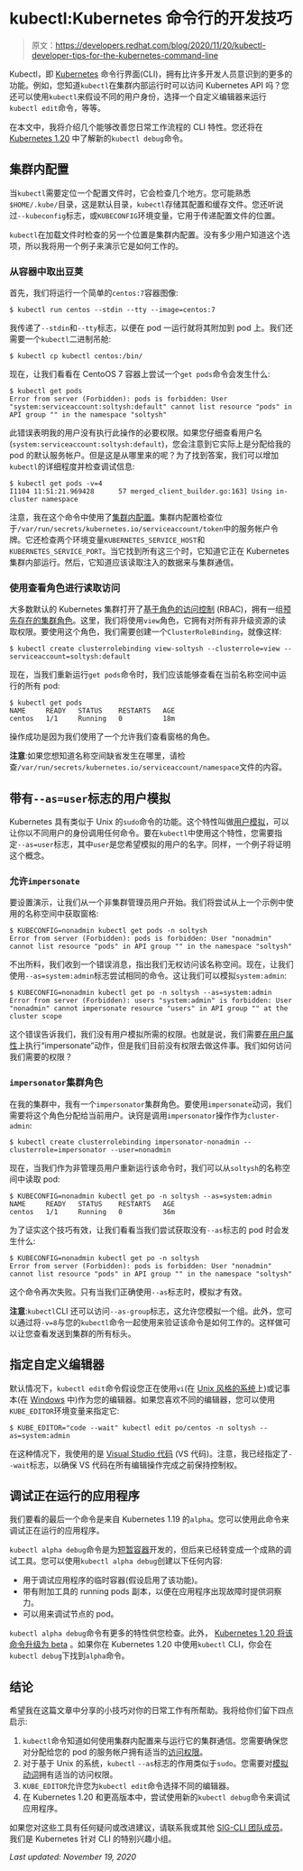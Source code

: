 # kubectl:Kubernetes 命令行的开发技巧

> 原文：<https://developers.redhat.com/blog/2020/11/20/kubectl-developer-tips-for-the-kubernetes-command-line>

Kubectl，即 [Kubernetes](https://developers.redhat.com/topics/kubernetes) 命令行界面(CLI)，拥有比许多开发人员意识到的更多的功能。例如，您知道`kubectl`在集群内部运行时可以访问 Kubernetes API 吗？您还可以使用`kubectl`来假设不同的用户身份，选择一个自定义编辑器来运行`kubectl edit`命令，等等。

在本文中，我将介绍几个能够改善您日常工作流程的 CLI 特性。您还将在 [Kubernetes 1.20](https://www.kubernetes.dev/resources/release/) 中了解新的`kubectl debug`命令。

## 集群内配置

当`kubectl`需要定位一个配置文件时，它会检查几个地方。您可能熟悉`$HOME/.kube/`目录，这是默认目录，`kubectl`存储其配置和缓存文件。您还听说过`--kubeconfig`标志，或`KUBECONFIG`环境变量，它用于传递配置文件的位置。

`kubectl`在加载文件时检查的另一个位置是集群内配置。没有多少用户知道这个选项，所以我将用一个例子来演示它是如何工作的。

### 从容器中取出豆荚

首先，我们将运行一个简单的`centos:7`容器图像:

```
$ kubectl run centos --stdin --tty --image=centos:7

```

我传递了`--stdin`和`--tty`标志，以便在 pod 一运行就将其附加到 pod 上。我们还需要一个`kubectl`二进制吊舱:

```
$ kubectl cp kubectl centos:/bin/

```

现在，让我们看看在 CentoOS 7 容器上尝试一个`get pods`命令会发生什么:

```
$ kubectl get pods
Error from server (Forbidden): pods is forbidden: User "system:serviceaccount:soltysh:default" cannot list resource "pods" in API group "" in the namespace "soltysh"

```

此错误表明我的用户没有执行此操作的必要权限。如果您仔细查看用户名(`system:serviceaccount:soltysh:default`)，您会注意到它实际上是分配给我的 pod 的默认服务帐户。但是这是从哪里来的呢？为了找到答案，我们可以增加`kubectl`的详细程度并检查调试信息:

```
$ kubectl get pods -v=4
I1104 11:51:21.969428      57 merged_client_builder.go:163] Using in-cluster namespace

```

注意，我在这个命令中使用了[集群内配置](https://kubernetes.io/docs/tasks/access-application-cluster/access-cluster/#accessing-the-api-from-a-pod)。集群内配置检查位于`/var/run/secrets/kubernetes.io/serviceaccount/token`中的服务帐户令牌。它还检查两个环境变量`KUBERNETES_SERVICE_HOST`和`KUBERNETES_SERVICE_PORT`。当它找到所有这三个时，它知道它正在 Kubernetes 集群内部运行。然后，它知道应该读取注入的数据来与集群通信。

### 使用查看角色进行读取访问

大多数默认的 Kubernetes 集群打开了[基于角色的访问控制](https://kubernetes.io/docs/reference/access-authn-authz/rbac/) (RBAC)，拥有一组[预先存在的集群角色](https://kubernetes.io/docs/reference/access-authn-authz/rbac/#user-facing-roles)。这里，我们将使用`view`角色，它拥有对所有非升级资源的读取权限。要使用这个角色，我们需要创建一个`ClusterRoleBinding`，就像这样:

```
$ kubectl create clusterrolebinding view-soltysh --clusterrole=view --serviceaccount=soltysh:default

```

现在，当我们重新运行`get pods`命令时，我们应该能够查看在当前名称空间中运行的所有 pod:

```
$ kubectl get pods
NAME     READY   STATUS    RESTARTS   AGE
centos   1/1     Running   0          18m

```

操作成功是因为我们使用了一个允许我们查看窗格的角色。

**注意**:如果您想知道名称空间缺省发生在哪里，请检查`/var/run/secrets/kubernetes.io/serviceaccount/namespace`文件的内容。

## 带有`--as=user`标志的用户模拟

Kubernetes 具有类似于 Unix 的`sudo`命令的功能。这个特性叫做[用户模拟](https://kubernetes.io/docs/reference/access-authn-authz/authentication/#user-impersonation)，可以让你以不同用户的身份调用任何命令。要在`kubectl`中使用这个特性，您需要指定`--as=user`标志，其中`user`是您希望模拟的用户的名字。同样，一个例子将证明这个概念。

### 允许`impersonate`

要设置演示，让我们从一个非集群管理员用户开始。我们将尝试从上一个示例中使用的名称空间中获取窗格:

```
$ KUBECONFIG=nonadmin kubectl get pods -n soltysh
Error from server (Forbidden): pods is forbidden: User "nonadmin" cannot list resource "pods" in API group "" in the namespace "soltysh"

```

不出所料，我们收到一个错误消息，指出我们无权访问该名称空间。现在，让我们使用`--as=system:admin`标志尝试相同的命令。这让我们可以模拟`system:admin`:

```
$ KUBECONFIG=nonadmin kubectl get po -n soltysh --as=system:admin
Error from server (Forbidden): users "system:admin" is forbidden: User "nonadmin" cannot impersonate resource "users" in API group "" at the cluster scope

```

这个错误告诉我们，我们没有用户模拟所需的权限。也就是说，我们需要[在用户属性](https://kubernetes.io/docs/reference/access-authn-authz/authentication/#user-impersonation)上执行“impersonate”动作，但是我们目前没有权限去做这件事。我们如何访问我们需要的权限？

### `impersonator`集群角色

在我的集群中，我有一个`impersonator`集群角色。要使用`impersonate`动词，我们需要将这个角色分配给当前用户。诀窍是调用`impersonator`操作作为`cluster-admin`:

```
$ kubectl create clusterrolebinding impersonator-nonadmin --clusterrole=impersonator --user=nonadmin

```

现在，当我们作为非管理员用户重新运行该命令时，我们可以从`soltysh`的名称空间中读取 pod:

```
$ KUBECONFIG=nonadmin kubectl get po -n soltysh --as=system:admin
NAME     READY   STATUS    RESTARTS   AGE
centos   1/1     Running   0          36m

```

为了证实这个技巧有效，让我们看看当我们尝试获取没有`--as`标志的 pod 时会发生什么:

```
$ KUBECONFIG=nonadmin kubectl get po -n soltysh
Error from server (Forbidden): pods is forbidden: User "nonadmin" cannot list resource "pods" in API group "" in the namespace "soltysh"

```

这个命令再次失败。只有当我们正确使用`--as`标志时，模拟才有效。

**注意**:`kubectl`CLI 还可以访问`--as-group`标志，这允许您模拟一个组。此外，您可以通过将`-v=8`与您的`kubectl`命令一起使用来验证该命令是如何工作的。这样做可以让您查看发送到集群的所有标头。

## 指定自定义编辑器

默认情况下，`kubectl edit`命令假设您正在使用`vi`(在 [Unix 风格的系统](https://developers.redhat.com/topics/linux)上)或记事本(在 [Windows](https://developers.redhat.com/blog/category/windows) 中)作为您的编辑器。如果您喜欢不同的编辑器，您可以使用`KUBE_EDITOR`环境变量来指定它:

```
$ KUBE_EDITOR="code --wait" kubectl edit po/centos -n soltysh --as=system:admin

```

在这种情况下，我使用的是 [Visual Studio 代码](https://developers.redhat.com/blog/category/vs-code) (VS 代码)。注意，我已经指定了`--wait`标志，以确保 VS 代码在所有编辑操作完成之前保持控制权。

## 调试正在运行的应用程序

我们要看的最后一个命令是来自 Kubernetes 1.19 的`alpha`。您可以使用此命令来调试正在运行的应用程序。

`kubectl alpha debug`命令是为[短暂容器](https://kubernetes.io/docs/concepts/workloads/pods/ephemeral-containers/)开发的，但后来已经转变成一个成熟的调试工具。您可以使用`kubectl alpha debug`创建以下任何内容:

*   用于调试应用程序的临时容器(假设启用了该功能)。
*   带有附加工具的 running pods 副本，以便在应用程序出现故障时提供洞察力。
*   可以用来调试节点的 pod。

`kubectl alpha debug`命令有更多的特性供您检查。此外， [Kubernetes 1.20 将该命令升级为 beta](https://www.kubernetes.dev/resources/release/) 。如果你在 Kubernetes 1.20 中使用`kubectl` CLI，你会在`kubectl debug`下找到`alpha`命令。

## 结论

希望我在这篇文章中分享的小技巧对你的日常工作有所帮助。我将给你们留下四点启示:

1.  `kubectl`命令知道如何使用集群内配置来与运行它的集群通信。您需要确保您对分配给您的 pod 的服务帐户拥有适当的[访问权限](https://kubernetes.io/docs/reference/access-authn-authz/rbac/)。
2.  对于基于 Unix 的系统，`kubectl` `--as`标志的作用类似于`sudo`。您需要对[模拟动词](https://kubernetes.io/docs/reference/access-authn-authz/authentication/#user-impersonation)拥有适当的访问权限。
3.  `KUBE_EDITOR`允许您为`kubectl edit`命令选择不同的编辑器。
4.  在 Kubernetes 1.20 和更高版本中，尝试使用新的`kubectl debug`命令来调试应用程序。

如果您对这些工具有任何疑问或改进建议，请联系我或其他 [SIG-CLI 团队成员](https://github.com/kubernetes/community/tree/master/sig-cli)。我们是 Kubernetes 针对 CLI 的特别兴趣小组。

*Last updated: November 19, 2020*